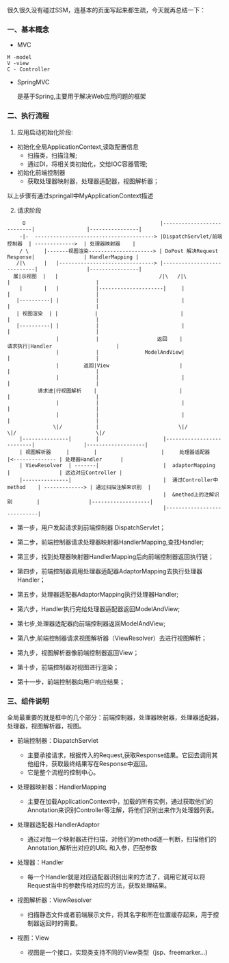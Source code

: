 很久很久没有碰过SSM，连基本的页面写起来都生疏，今天就再总结一下：

### 一、基本概念
- MVC
```text
M -model
V -view
C - Controller
```

- SpringMVC 
    
    是基于Spring,主要用于解决Web应用问题的框架

### 二、执行流程
1. 应用启动初始化阶段:
- 初始化全局ApplicationContext,读取配置信息
    - 扫描类，扫描注解;
    - 通过DI，将相关类初始化，交给IOC容器管理;
- 初始化前端控制器
    - 获取处理器映射器，处理器适配器，视图解析器；

以上步骤有通过springall中MyApplicationContext描述

2. 请求阶段
```text
     O                                            |---------------------------|                 |----------------|
    -|-  ---------------------------------------> |DispatchServlet/前端控制器  | ------------->  | 处理器映射器    |
    / \     |-------视图渲染---------------------> | DoPost 解决Request Response|                | HandlerMapping |
   /|\      |   |-------------------------------> |----------------------------|                |----------------|
  展|示视图  |   |                                 /|\   /|\                  |                            |
    |       |   |            |---------------------|     |                   |                            |
   |----------| |            |                           |                   |                            |
   | 视图渲染  | |            |                           |                   |                            |
   |----------| |            |                           |                   |                            |
                |            |                   返回    |            请求执行|Handler                     |
                |            |               ModelAndView|                   |                            |
                |        返回|View                       |                   |                            |
                |            |                           |                   |                            |
          请求进|行视图解析    |                           |                   |                            |
                |            |                           |                   |                            |
                |            |                           |                   |                            |
               \|/           |                          \|/                 \|/                          \|/
    |---------------|        |                     |--------------------------|                |-------------------|
    | 视图解析器     |        |                     |     处理器适配器           |<-------------- | 处理器Handler      |
    | ViewResolver  | -------|                     |  adaptorMapping           |                | 这边对应Controller |
    |---------------|                              |  通过Controller中method    | -------------> | 通过扫描注解来识别  |
                                                   |  &method上的注解识别        |                |-------------------| 
                                                   |----------------------------|   
```
- 第一步，用户发起请求到前端控制器 DispatchServlet；

- 第二步，前端控制器请求处理器映射器HandlerMapping,查找Handler;

- 第三步，找到处理器映射器HandlerMapping后向前端控制器返回执行链；

- 第四步，前端控制器调用处理器适配器AdaptorMapping去执行处理器Handler；

- 第五步，处理器适配器AdaptorMapping执行处理器Handler;

- 第六步，Handler执行完给处理器适配器返回ModelAndView;

- 第七步,处理器适配器向前端控制器返回ModelAndView;

- 第八步,前端控制器请求视图解析器（ViewResolver）去进行视图解析；

- 第九步，视图解析器像前端控制器返回View；

- 第十步，前端控制器对视图进行渲染；

- 第十一步，前端控制器向用户响应结果；

### 三、组件说明
全局最重要的就是框中的几个部分：前端控制器，处理器映射器，处理器适配器，处理器，视图解析器，视图。

- 前端控制器：DiapatchServlet
    - 主要承接请求，根据传入的Request,获取Response结果。它回去调用其他组件，获取最终结果写在Response中返回。
    - 它是整个流程的控制中心。

- 处理器映射器：HandlerMapping
    - 主要在加载ApplicationContext中，加载的所有实例，通过获取他们的Annotation来识别Controller等注解，将他们识别出来作为处理器列表。

- 处理器适配器:HandlerAdaptor
    - 通过对每一个映射器进行扫描，对他们的method逐一判断，扫描他们的Annotation,解析出对应的URL 和入参，匹配参数

- 处理器：Handler
    - 每一个Handler就是对应适配器识别出来的方法了，调用它就可以将Request当中的参数传给对应的方法，获取处理结果。

- 视图解析器：ViewResolver
    - 扫描静态文件或者前端展示文件，将其名字和所在位置缓存起来，用于控制器返回时的需要。

- 视图：View
    - 视图是一个接口，实现类支持不同的View类型（jsp、freemarker...)
    
    